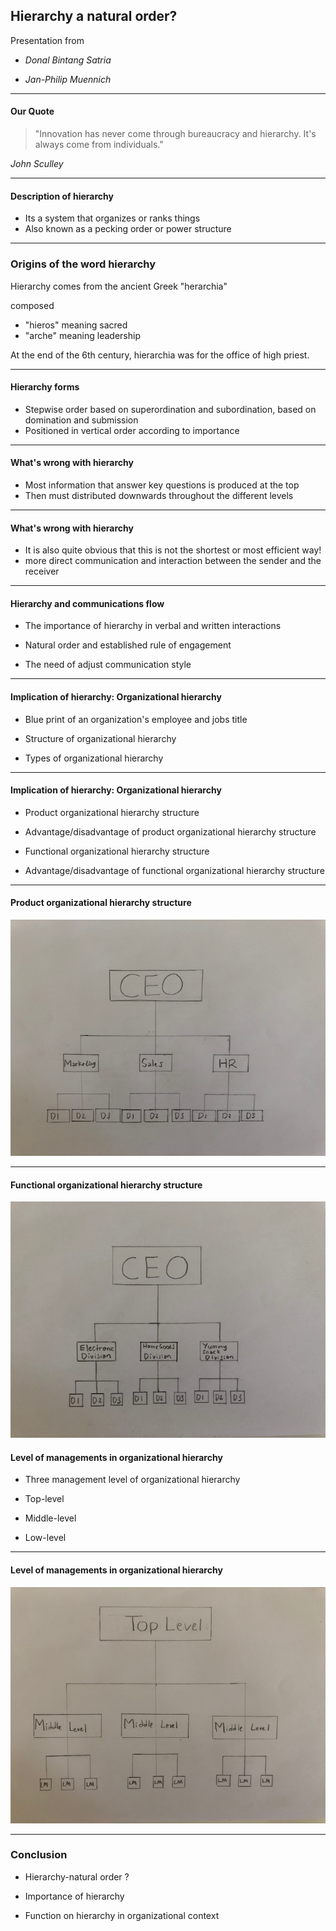 ## Hierarchy a natural order?

Presentation from

- _Donal Bintang Satria_

- _Jan-Philip Muennich_

---

#### Our Quote

> "Innovation has never come through bureaucracy and hierarchy. It's always come from individuals."

_John Sculley_

---

#### Description of hierarchy

- Its a system that organizes or ranks things
- Also known as a pecking order or power structure

---

### Origins of the word hierarchy

Hierarchy comes from the ancient Greek "herarchia"

composed

- "hieros" meaning sacred
- "arche" meaning leadership

At the end of the 6th century, hierarchia was for the office of high priest.

---

#### Hierarchy forms

- Stepwise order based on superordination and subordination, based on domination and submission
- Positioned in vertical order according to importance

---

#### What's wrong with hierarchy

- Most information that answer key questions is produced at the top
- Then must distributed downwards throughout the different levels

---

#### What's wrong with hierarchy

- It is also quite obvious that this is not the shortest or most efficient way!
- more direct communication and interaction between the sender and the receiver

---

#### Hierarchy and communications flow

- The importance of hierarchy in verbal and written interactions

- Natural order and established rule of engagement

- The need of adjust communication style

---

#### Implication of hierarchy: Organizational hierarchy

- Blue print of an organization's employee and jobs title

- Structure of organizational hierarchy

- Types of organizational hierarchy

---

#### Implication of hierarchy: Organizational hierarchy

- Product organizational hierarchy structure

- Advantage/disadvantage of product organizational hierarchy structure

- Functional organizational hierarchy structure

- Advantage/disadvantage of functional organizational hierarchy structure

---

#### Product organizational hierarchy structure

![Product organizational hierarchy structure](Product.JPG)

---

#### Functional organizational hierarchy structure

![Functional hierarchy structure](Functional.JPG)

#### Level of managements in organizational hierarchy

- Three management level of organizational hierarchy

- Top-level

- Middle-level

- Low-level

---

#### Level of managements in organizational hierarchy

![Level of management in organizational hierarchy](Management.JPG)

---

### Conclusion

- Hierarchy-natural order ?

- Importance of hierarchy

- Function on hierarchy in organizational context
